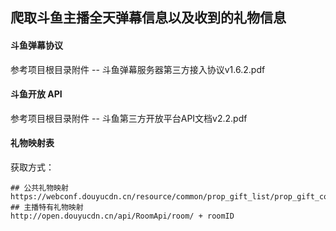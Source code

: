 ## 爬取斗鱼主播全天弹幕信息以及收到的礼物信息

#### 斗鱼弹幕协议
参考项目根目录附件 -- 斗鱼弹幕服务器第三方接入协议v1.6.2.pdf

#### 斗鱼开放 API
参考项目根目录附件 -- 斗鱼第三方开放平台API文档v2.2.pdf

#### 礼物映射表
获取方式：
```$xslt
## 公共礼物映射
https://webconf.douyucdn.cn/resource/common/prop_gift_list/prop_gift_config.json
## 主播特有礼物映射
http://open.douyucdn.cn/api/RoomApi/room/ + roomID
```
